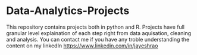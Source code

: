 # Data-Analytics-Projects
This repository contains projects both in python and R.
Projects have full granular level explaination of each step right from data aquisation, cleaning and analysis.
You can contact me if you have any troble understanding the content on my linkedIn https://www.linkedin.com/in/jayeshrao
